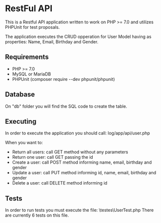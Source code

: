 # RestFul API

This is a Restful API application written to work on PHP >= 7.0 and utilizes PHPUnit for test proposals.

The application executes the CRUD opperation for User Model having as properties: Name, Email, Birthday and Gender.

## Requirements
- PHP >= 7.0
- MySQL or MariaDB
- PHPUnit (composer require --dev phpunit/phpunit)

## Database
On "db" folder you will find the SQL code to create the table.

## Executing
In order to execute the application you should call: log/app/api/user.php

When you want to:
- Return all users: call GET method without any parameters
- Return one user: call GET passing the id
- Create a user: call POST method informing name, email, birthday and gender
- Update a user: call PUT method informing id, name, email, birthday and gender
- Delete a user: call DELETE method informing id<br />

## Tests
In order to run tests you must execute the file: \testes\UserTest.php
There are currently 6 tests on this file.